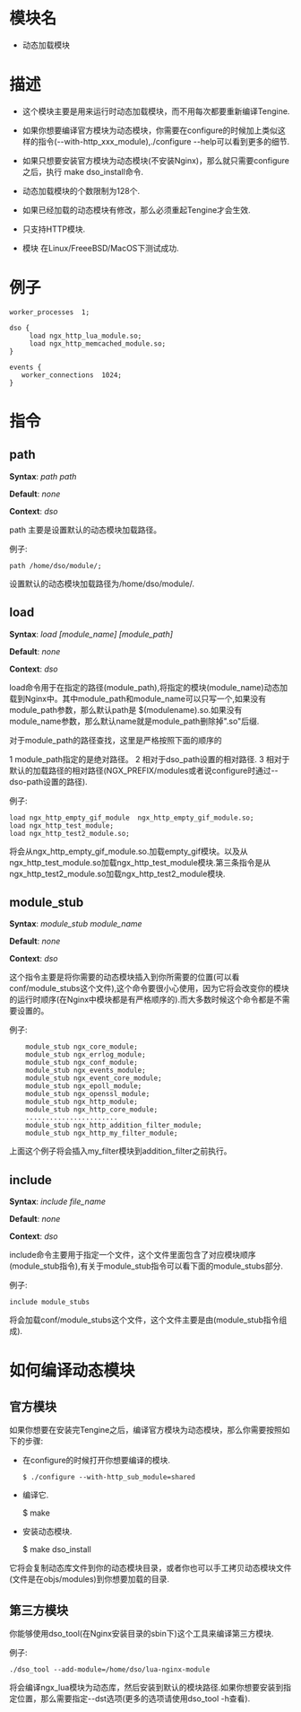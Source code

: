 模块名
====

*  动态加载模块

描述
===========

* 这个模块主要是用来运行时动态加载模块，而不用每次都要重新编译Tengine.

* 如果你想要编译官方模块为动态模块，你需要在configure的时候加上类似这样的指令(--with-http\_xxx_module),./configure --help可以看到更多的细节.

* 如果只想要安装官方模块为动态模块(不安装Nginx)，那么就只需要configure之后，执行 make dso_install命令.

* 动态加载模块的个数限制为128个.

* 如果已经加载的动态模块有修改，那么必须重起Tengine才会生效.

* 只支持HTTP模块.

* 模块 在Linux/FreeeBSD/MacOS下测试成功.


例子
===========

    worker_processes  1;
    
    dso {
         load ngx_http_lua_module.so;
         load ngx_http_memcached_module.so;
    }

    events {
       worker_connections  1024;
    }


指令
==========

path
------------------------

**Syntax**: *path path*

**Default**: *none*

**Context**: *dso*

path 主要是设置默认的动态模块加载路径。

例子:

    path /home/dso/module/;

设置默认的动态模块加载路径为/home/dso/module/.


load
------------------------

**Syntax**: *load [module_name] \[module_path]*

**Default**: *none*

**Context**: *dso*

load命令用于在指定的路径(module\_path),将指定的模块(module\_name)动态加载到Nginx中。其中module\_path和module\_name可以只写一个,如果没有module\_path参数，那么默认path是 $(modulename).so.如果没有module\_name参数，那么默认name就是module\_path删除掉".so"后缀.

对于module\_path的路径查找，这里是严格按照下面的顺序的

1 module\_path指定的是绝对路径。
2 相对于dso\_path设置的相对路径.
3 相对于默认的加载路径的相对路径(NGX\_PREFIX/modules或者说configure时通过--dso-path设置的路径).

例子:

    load ngx_http_empty_gif_module  ngx_http_empty_gif_module.so;
    load ngx_http_test_module;
    load ngx_http_test2_module.so;

将会从ngx\_http\_empty\_gif\_module.so.加载empty\_gif模块。以及从ngx\_http\_test\_module.so加载ngx\_http\_test\_module模块.第三条指令是从ngx\_http\_test2\_module.so加载ngx\_http\_test2\_module模块.

module_stub
-------------

**Syntax**: *module_stub module_name*

**Default**: *none*

**Context**: *dso*


这个指令主要是将你需要的动态模块插入到你所需要的位置(可以看conf/module\_stubs这个文件),这个命令要很小心使用，因为它将会改变你的模块的运行时顺序(在Nginx中模块都是有严格顺序的).而大多数时候这个命令都是不需要设置的。

例子:
 
        module_stub ngx_core_module;
        module_stub ngx_errlog_module;
        module_stub ngx_conf_module;
        module_stub ngx_events_module;
        module_stub ngx_event_core_module;
        module_stub ngx_epoll_module;
        module_stub ngx_openssl_module;
        module_stub ngx_http_module;
        module_stub ngx_http_core_module;
        .......................
        module_stub ngx_http_addition_filter_module;
        module_stub ngx_http_my_filter_module;

上面这个例子将会插入my\_filter模块到addition\_filter之前执行。


include
-------------

**Syntax**: *include file_name*

**Default**: *none*

**Context**: *dso*

include命令主要用于指定一个文件，这个文件里面包含了对应模块顺序(module_stub指令),有关于module\_stub指令可以看下面的module\_stubs部分.

例子:

    include module_stubs
    
将会加载conf/module_stubs这个文件，这个文件主要是由(module_stub指令组成).


如何编译动态模块
===========

官方模块
------------------------

如果你想要在安装完Tengine之后，编译官方模块为动态模块，那么你需要按照如下的步骤:

* 在configure的时候打开你想要编译的模块.

      $ ./configure --with-http_sub_module=shared
      
* 编译它.

    $ make
    
* 安装动态模块.

    $ make dso_install
    
它将会复制动态库文件到你的动态模块目录，或者你也可以手工拷贝动态模块文件(文件是在objs/modules)到你想要加载的目录.

第三方模块
------------------------

你能够使用dso_tool(在Nginx安装目录的sbin下)这个工具来编译第三方模块.

例子:

    ./dso_tool --add-module=/home/dso/lua-nginx-module

将会编译ngx\_lua模块为动态库，然后安装到默认的模块路径.如果你想要安装到指定位置，那么需要指定--dst选项(更多的选项请使用dso_tool -h查看).
